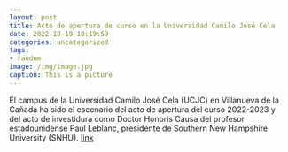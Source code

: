 ```yaml
---
layout: post
title: Acto de apertura de curso en la Universidad Camilo José Cela
date: 2022-10-19 10:19:59
categories: uncategorized
tags:
- random
image: /img/image.jpg
caption: This is a picture
---
```

El campus de la Universidad Camilo José Cela (UCJC) en Villanueva de la Cañada ha sido el escenario del acto de apertura del curso 2022-2023 y del acto de investidura como Doctor Honoris Causa del profesor estadounidense Paul Leblanc, presidente de Southern New Hampshire University (SNHU).  [link](https://www.ayto-villacanada.es/noticias/acto-de-apertura-de-curso-en-la-universidad-camilo-jose-cela/)

